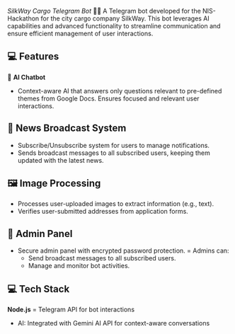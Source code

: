 *SilkWay Cargo Telegram Bot* 🚚🤖
A Telegram bot developed for the NIS-Hackathon for the city cargo company SilkWay. This bot leverages AI capabilities and advanced functionality to streamline communication and ensure efficient management of user interactions.

## 💻 **Features**
🤖 **AI Chatbot**
- Context-aware AI that answers only questions relevant to pre-defined themes from Google Docs.
Ensures focused and relevant user interactions.
## **📰 News Broadcast System**
- Subscribe/Unsubscribe system for users to manage notifications.
- Sends broadcast messages to all subscribed users, keeping them updated with the latest news.
## **🖼️ Image Processing**
- Processes user-uploaded images to extract information (e.g., text).
- Verifies user-submitted addresses from application forms.
## **🔐 Admin Panel**
- Secure admin panel with encrypted password protection.
= Admins can:
    - Send broadcast messages to all subscribed users.
    - Manage and monitor bot activities.
## **💻 Tech Stack**
 **Node.js**
= Telegram API for bot interactions
- AI: Integrated with Gemini AI API for context-aware conversations
